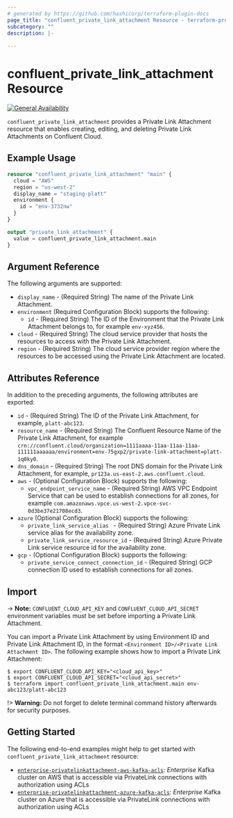```yaml
---
# generated by https://github.com/hashicorp/terraform-plugin-docs
page_title: "confluent_private_link_attachment Resource - terraform-provider-confluent"
subcategory: ""
description: |-
  
---
```


# confluent_private_link_attachment Resource

[![General Availability](https://img.shields.io/badge/Lifecycle%20Stage-General%20Availability-%2345c6e8)](https://docs.confluent.io/cloud/current/api.html#section/Versioning/API-Lifecycle-Policy)

`confluent_private_link_attachment` provides a Private Link Attachment resource that enables creating, editing, and deleting Private Link Attachments on Confluent Cloud.

## Example Usage

```terraform
resource "confluent_private_link_attachment" "main" {
  cloud = "AWS"
  region = "us-west-2"
  display_name = "staging-platt"
  environment {
    id = "env-3732nw"
  }
}

output "private_link_attachment" {
  value = confluent_private_link_attachment.main
}
```

<!-- schema generated by tfplugindocs -->
## Argument Reference

The following arguments are supported:

- `display_name` - (Required String) The name of the Private Link Attachment.
- `environment` (Required Configuration Block) supports the following:
  - `id` - (Required String) The ID of the Environment that the Private Link Attachment belongs to, for example `env-xyz456`.
- `cloud` - (Required String) The cloud service provider that hosts the resources to access with the Private Link Attachment.
- `region` - (Required String) The cloud service provider region where the resources to be accessed using the Private Link Attachment are located.

## Attributes Reference

In addition to the preceding arguments, the following attributes are exported:

- `id` - (Required String) The ID of the Private Link Attachment, for example, `platt-abc123`.
- `resource_name` - (Required String) The Confluent Resource Name of the Private Link Attachment, for example `crn://confluent.cloud/organization=1111aaaa-11aa-11aa-11aa-111111aaaaaa/environment=env-75gxp2/private-link-attachment=platt-1q0ky0`.
- `dns_domain` - (Required String) The root DNS domain for the Private Link Attachment, for example, `pr123a.us-east-2.aws.confluent.cloud`.
- `aws` - (Optional Configuration Block) supports the following:
  - `vpc_endpoint_service_name` - (Required String) AWS VPC Endpoint Service that can be used to establish connections for all zones, for example `com.amazonaws.vpce.us-west-2.vpce-svc-0d3be37e21708ecd3`.
- `azure` (Optional Configuration Block) supports the following:
  - `private_link_service_alias ` - (Required String) Azure Private Link service alias for the availability zone.
  - `private_link_service_resource_id` - (Required String) Azure Private Link service resource id for the availability zone.
- `gcp` - (Optional Configuration Block) supports the following:
  - `private_service_connect_connection_id` - (Required String) GCP connection ID used to establish connections for all zones.

## Import

-> **Note:** `CONFLUENT_CLOUD_API_KEY` and `CONFLUENT_CLOUD_API_SECRET` environment variables must be set before importing a Private Link Attachment.

You can import a Private Link Attachment by using Environment ID and Private Link Attachment ID, in the format `<Environment ID>/<Private Link Attachment ID>`. The following example shows how to import a Private Link Attachment:

```shell
$ export CONFLUENT_CLOUD_API_KEY="<cloud_api_key>"
$ export CONFLUENT_CLOUD_API_SECRET="<cloud_api_secret>"
$ terraform import confluent_private_link_attachment.main env-abc123/platt-abc123
```

!> **Warning:** Do not forget to delete terminal command history afterwards for security purposes.

## Getting Started
The following end-to-end examples might help to get started with `confluent_private_link_attachment` resource:
* [`enterprise-privatelinkattachment-aws-kafka-acls`](https://github.com/confluentinc/terraform-provider-confluent/tree/master/examples/configurations/enterprise-privatelinkattachment-aws-kafka-acls): _Enterprise_ Kafka cluster on AWS that is accessible via PrivateLink connections with authorization using ACLs
* [`enterprise-privatelinkattachment-azure-kafka-acls`](https://github.com/confluentinc/terraform-provider-confluent/tree/master/examples/configurations/enterprise-privatelinkattachment-azure-kafka-acls): _Enterprise_ Kafka cluster on Azure that is accessible via PrivateLink connections with authorization using ACLs
